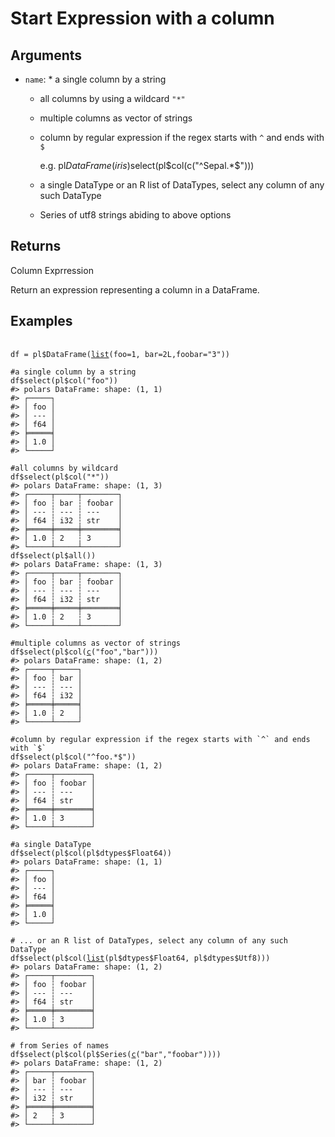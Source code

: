 # Start Expression with a column

## Arguments

- `name`:  * a single column by a string
     * all columns by using a wildcard `"*"`
     * multiple columns as vector of strings
     * column by regular expression if the regex starts with `^` and ends with `$`
       
       e.g. pl$DataFrame(iris)$select(pl$col(c("^Sepal.*$")))
     * a single DataType or an R list of DataTypes, select any column of any such DataType
     * Series of utf8 strings abiding to above options

## Returns

Column Exprression

Return an expression representing a column in a DataFrame.

## Examples

<pre class='r-example'> <code> <span class='r-in'><span></span></span>
<span class='r-in'><span><span class='va'>df</span> <span class='op'>=</span> <span class='va'>pl</span><span class='op'>$</span><span class='fu'>DataFrame</span><span class='op'>(</span><span class='fu'><a href='https://rdrr.io/r/base/list.html'>list</a></span><span class='op'>(</span>foo<span class='op'>=</span><span class='fl'>1</span>, bar<span class='op'>=</span><span class='fl'>2L</span>,foobar<span class='op'>=</span><span class='st'>"3"</span><span class='op'>)</span><span class='op'>)</span></span></span>
<span class='r-in'><span></span></span>
<span class='r-in'><span><span class='co'>#a single column by a string</span></span></span>
<span class='r-in'><span><span class='va'>df</span><span class='op'>$</span><span class='fu'>select</span><span class='op'>(</span><span class='va'>pl</span><span class='op'>$</span><span class='fu'>col</span><span class='op'>(</span><span class='st'>"foo"</span><span class='op'>)</span><span class='op'>)</span></span></span>
<span class='r-out co'><span class='r-pr'>#&gt;</span> polars DataFrame: shape: (1, 1)</span>
<span class='r-out co'><span class='r-pr'>#&gt;</span> ┌─────┐</span>
<span class='r-out co'><span class='r-pr'>#&gt;</span> │ foo │</span>
<span class='r-out co'><span class='r-pr'>#&gt;</span> │ --- │</span>
<span class='r-out co'><span class='r-pr'>#&gt;</span> │ f64 │</span>
<span class='r-out co'><span class='r-pr'>#&gt;</span> ╞═════╡</span>
<span class='r-out co'><span class='r-pr'>#&gt;</span> │ 1.0 │</span>
<span class='r-out co'><span class='r-pr'>#&gt;</span> └─────┘</span>
<span class='r-in'><span></span></span>
<span class='r-in'><span><span class='co'>#all columns by wildcard</span></span></span>
<span class='r-in'><span><span class='va'>df</span><span class='op'>$</span><span class='fu'>select</span><span class='op'>(</span><span class='va'>pl</span><span class='op'>$</span><span class='fu'>col</span><span class='op'>(</span><span class='st'>"*"</span><span class='op'>)</span><span class='op'>)</span></span></span>
<span class='r-out co'><span class='r-pr'>#&gt;</span> polars DataFrame: shape: (1, 3)</span>
<span class='r-out co'><span class='r-pr'>#&gt;</span> ┌─────┬─────┬────────┐</span>
<span class='r-out co'><span class='r-pr'>#&gt;</span> │ foo ┆ bar ┆ foobar │</span>
<span class='r-out co'><span class='r-pr'>#&gt;</span> │ --- ┆ --- ┆ ---    │</span>
<span class='r-out co'><span class='r-pr'>#&gt;</span> │ f64 ┆ i32 ┆ str    │</span>
<span class='r-out co'><span class='r-pr'>#&gt;</span> ╞═════╪═════╪════════╡</span>
<span class='r-out co'><span class='r-pr'>#&gt;</span> │ 1.0 ┆ 2   ┆ 3      │</span>
<span class='r-out co'><span class='r-pr'>#&gt;</span> └─────┴─────┴────────┘</span>
<span class='r-in'><span><span class='va'>df</span><span class='op'>$</span><span class='fu'>select</span><span class='op'>(</span><span class='va'>pl</span><span class='op'>$</span><span class='fu'>all</span><span class='op'>(</span><span class='op'>)</span><span class='op'>)</span></span></span>
<span class='r-out co'><span class='r-pr'>#&gt;</span> polars DataFrame: shape: (1, 3)</span>
<span class='r-out co'><span class='r-pr'>#&gt;</span> ┌─────┬─────┬────────┐</span>
<span class='r-out co'><span class='r-pr'>#&gt;</span> │ foo ┆ bar ┆ foobar │</span>
<span class='r-out co'><span class='r-pr'>#&gt;</span> │ --- ┆ --- ┆ ---    │</span>
<span class='r-out co'><span class='r-pr'>#&gt;</span> │ f64 ┆ i32 ┆ str    │</span>
<span class='r-out co'><span class='r-pr'>#&gt;</span> ╞═════╪═════╪════════╡</span>
<span class='r-out co'><span class='r-pr'>#&gt;</span> │ 1.0 ┆ 2   ┆ 3      │</span>
<span class='r-out co'><span class='r-pr'>#&gt;</span> └─────┴─────┴────────┘</span>
<span class='r-in'><span></span></span>
<span class='r-in'><span><span class='co'>#multiple columns as vector of strings</span></span></span>
<span class='r-in'><span><span class='va'>df</span><span class='op'>$</span><span class='fu'>select</span><span class='op'>(</span><span class='va'>pl</span><span class='op'>$</span><span class='fu'>col</span><span class='op'>(</span><span class='fu'><a href='https://rdrr.io/r/base/c.html'>c</a></span><span class='op'>(</span><span class='st'>"foo"</span>,<span class='st'>"bar"</span><span class='op'>)</span><span class='op'>)</span><span class='op'>)</span></span></span>
<span class='r-out co'><span class='r-pr'>#&gt;</span> polars DataFrame: shape: (1, 2)</span>
<span class='r-out co'><span class='r-pr'>#&gt;</span> ┌─────┬─────┐</span>
<span class='r-out co'><span class='r-pr'>#&gt;</span> │ foo ┆ bar │</span>
<span class='r-out co'><span class='r-pr'>#&gt;</span> │ --- ┆ --- │</span>
<span class='r-out co'><span class='r-pr'>#&gt;</span> │ f64 ┆ i32 │</span>
<span class='r-out co'><span class='r-pr'>#&gt;</span> ╞═════╪═════╡</span>
<span class='r-out co'><span class='r-pr'>#&gt;</span> │ 1.0 ┆ 2   │</span>
<span class='r-out co'><span class='r-pr'>#&gt;</span> └─────┴─────┘</span>
<span class='r-in'><span></span></span>
<span class='r-in'><span><span class='co'>#column by regular expression if the regex starts with `^` and ends with `$`</span></span></span>
<span class='r-in'><span><span class='va'>df</span><span class='op'>$</span><span class='fu'>select</span><span class='op'>(</span><span class='va'>pl</span><span class='op'>$</span><span class='fu'>col</span><span class='op'>(</span><span class='st'>"^foo.*$"</span><span class='op'>)</span><span class='op'>)</span></span></span>
<span class='r-out co'><span class='r-pr'>#&gt;</span> polars DataFrame: shape: (1, 2)</span>
<span class='r-out co'><span class='r-pr'>#&gt;</span> ┌─────┬────────┐</span>
<span class='r-out co'><span class='r-pr'>#&gt;</span> │ foo ┆ foobar │</span>
<span class='r-out co'><span class='r-pr'>#&gt;</span> │ --- ┆ ---    │</span>
<span class='r-out co'><span class='r-pr'>#&gt;</span> │ f64 ┆ str    │</span>
<span class='r-out co'><span class='r-pr'>#&gt;</span> ╞═════╪════════╡</span>
<span class='r-out co'><span class='r-pr'>#&gt;</span> │ 1.0 ┆ 3      │</span>
<span class='r-out co'><span class='r-pr'>#&gt;</span> └─────┴────────┘</span>
<span class='r-in'><span></span></span>
<span class='r-in'><span><span class='co'>#a single DataType</span></span></span>
<span class='r-in'><span><span class='va'>df</span><span class='op'>$</span><span class='fu'>select</span><span class='op'>(</span><span class='va'>pl</span><span class='op'>$</span><span class='fu'>col</span><span class='op'>(</span><span class='va'>pl</span><span class='op'>$</span><span class='va'>dtypes</span><span class='op'>$</span><span class='va'>Float64</span><span class='op'>)</span><span class='op'>)</span></span></span>
<span class='r-out co'><span class='r-pr'>#&gt;</span> polars DataFrame: shape: (1, 1)</span>
<span class='r-out co'><span class='r-pr'>#&gt;</span> ┌─────┐</span>
<span class='r-out co'><span class='r-pr'>#&gt;</span> │ foo │</span>
<span class='r-out co'><span class='r-pr'>#&gt;</span> │ --- │</span>
<span class='r-out co'><span class='r-pr'>#&gt;</span> │ f64 │</span>
<span class='r-out co'><span class='r-pr'>#&gt;</span> ╞═════╡</span>
<span class='r-out co'><span class='r-pr'>#&gt;</span> │ 1.0 │</span>
<span class='r-out co'><span class='r-pr'>#&gt;</span> └─────┘</span>
<span class='r-in'><span></span></span>
<span class='r-in'><span><span class='co'># ... or an R list of DataTypes, select any column of any such DataType</span></span></span>
<span class='r-in'><span><span class='va'>df</span><span class='op'>$</span><span class='fu'>select</span><span class='op'>(</span><span class='va'>pl</span><span class='op'>$</span><span class='fu'>col</span><span class='op'>(</span><span class='fu'><a href='https://rdrr.io/r/base/list.html'>list</a></span><span class='op'>(</span><span class='va'>pl</span><span class='op'>$</span><span class='va'>dtypes</span><span class='op'>$</span><span class='va'>Float64</span>, <span class='va'>pl</span><span class='op'>$</span><span class='va'>dtypes</span><span class='op'>$</span><span class='va'>Utf8</span><span class='op'>)</span><span class='op'>)</span><span class='op'>)</span></span></span>
<span class='r-out co'><span class='r-pr'>#&gt;</span> polars DataFrame: shape: (1, 2)</span>
<span class='r-out co'><span class='r-pr'>#&gt;</span> ┌─────┬────────┐</span>
<span class='r-out co'><span class='r-pr'>#&gt;</span> │ foo ┆ foobar │</span>
<span class='r-out co'><span class='r-pr'>#&gt;</span> │ --- ┆ ---    │</span>
<span class='r-out co'><span class='r-pr'>#&gt;</span> │ f64 ┆ str    │</span>
<span class='r-out co'><span class='r-pr'>#&gt;</span> ╞═════╪════════╡</span>
<span class='r-out co'><span class='r-pr'>#&gt;</span> │ 1.0 ┆ 3      │</span>
<span class='r-out co'><span class='r-pr'>#&gt;</span> └─────┴────────┘</span>
<span class='r-in'><span></span></span>
<span class='r-in'><span><span class='co'># from Series of names</span></span></span>
<span class='r-in'><span><span class='va'>df</span><span class='op'>$</span><span class='fu'>select</span><span class='op'>(</span><span class='va'>pl</span><span class='op'>$</span><span class='fu'>col</span><span class='op'>(</span><span class='va'>pl</span><span class='op'>$</span><span class='fu'>Series</span><span class='op'>(</span><span class='fu'><a href='https://rdrr.io/r/base/c.html'>c</a></span><span class='op'>(</span><span class='st'>"bar"</span>,<span class='st'>"foobar"</span><span class='op'>)</span><span class='op'>)</span><span class='op'>)</span><span class='op'>)</span></span></span>
<span class='r-out co'><span class='r-pr'>#&gt;</span> polars DataFrame: shape: (1, 2)</span>
<span class='r-out co'><span class='r-pr'>#&gt;</span> ┌─────┬────────┐</span>
<span class='r-out co'><span class='r-pr'>#&gt;</span> │ bar ┆ foobar │</span>
<span class='r-out co'><span class='r-pr'>#&gt;</span> │ --- ┆ ---    │</span>
<span class='r-out co'><span class='r-pr'>#&gt;</span> │ i32 ┆ str    │</span>
<span class='r-out co'><span class='r-pr'>#&gt;</span> ╞═════╪════════╡</span>
<span class='r-out co'><span class='r-pr'>#&gt;</span> │ 2   ┆ 3      │</span>
<span class='r-out co'><span class='r-pr'>#&gt;</span> └─────┴────────┘</span>
 </code></pre>